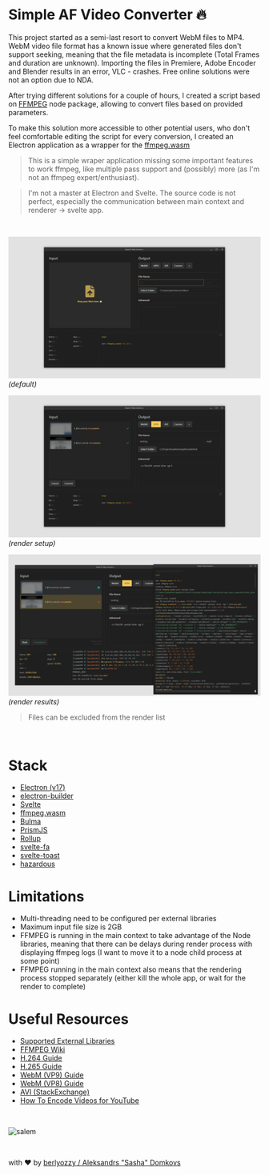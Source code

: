 # Simple AF Video Converter 🔥

This project started as a semi-last resort to convert WebM files to MP4. WebM video file format has a known issue where generated files don't support seeking, meaning that the file metadata is incomplete (Total Frames and duration are unknown). Importing the files in Premiere, Adobe Encoder and Blender results in an error, VLC - crashes. Free online solutions were not an option due to NDA.

After trying different solutions for a couple of hours, I created a script based on [FFMPEG](https://ffmpeg.org/) node package, allowing to convert files based on provided parameters. 

To make this solution more accessible to other potential users, who don't feel comfortable editing the script for every conversion, I created an Electron application as a wrapper for the [ffmpeg.wasm](https://github.com/ffmpegwasm/ffmpeg.wasm)

> This is a simple wraper application missing some important features to work ffmpeg, like multiple pass support and (possibly) more (as I'm not an ffmpeg expert/enthusiast).

> I'm not a master at Electron and Svelte. The source code is not perfect, especially the communication between main context and renderer -> svelte app. 

<br>

![default](readme_img/sample.webp)
*(default)*

![render setup](readme_img/sample2.webp)
*(render setup)*

![render results](readme_img/sample3.webp)
*(render results)*

>Files can be excluded from the render list

<br>

# Stack

- [Electron (v17)](https://www.electronjs.org/)
- [electron-builder](https://www.electron.build/)
- [Svelte](https://svelte.dev/)
- [ffmpeg.wasm](https://github.com/ffmpegwasm/ffmpeg.wasm)
- [Bulma](https://bulma.io/)
- [PrismJS](https://prismjs.com/)
- [Rollup](https://rollupjs.org/guide/en/)
- [svelte-fa](https://www.npmjs.com/package/svelte-fa)
- [svelte-toast](https://github.com/zerodevx/svelte-toast)
- [hazardous](https://github.com/epsitec-sa/hazardous)

# Limitations

- Multi-threading need to be configured per external libraries
- Maximum input file size is 2GB
- FFMPEG is running in the main context to take advantage of the Node libraries, meaning that there can be delays during render process with displaying ffmpeg logs (I want to move it to a node child process at some point)
- FFMPEG running in the main context also means that the rendering process stopped separately (either kill the whole app, or wait for the render to complete)

# Useful Resources

- [Supported External Libraries](https://github.com/ffmpegwasm/ffmpeg.wasm-core#configuration)
- [FFMPEG Wiki](https://trac.ffmpeg.org/)
- [H.264 Guide](https://trac.ffmpeg.org/wiki/Encode/H.264)
- [H.265 Guide](https://trac.ffmpeg.org/wiki/Encode/H.265)
- [WebM (VP9) Guide](https://trac.ffmpeg.org/wiki/Encode/VP9)
- [WebM (VP8) Guide](https://trac.ffmpeg.org/wiki/Encode/VP8)
- [AVI (StackExchange)](https://askubuntu.com/questions/83161/use-ffmpeg-to-transform-mp4-to-same-high-quality-avi-file)
- [How To Encode Videos for YouTube](https://trac.ffmpeg.org/wiki/Encode/YouTube)

<br>

![salem](https://media.giphy.com/media/TWoqKjGEjPBV6/giphy.gif?cid=ecf05e474lvym2xvy5vo13fp0n6lvtl1q6dodnuihxf5j85x&rid=giphy.gif&ct=g)

<br>

with ❤️ by [berlyozzy / Aleksandrs "Sasha" Domkovs](https://github.com/berlyozzy)

